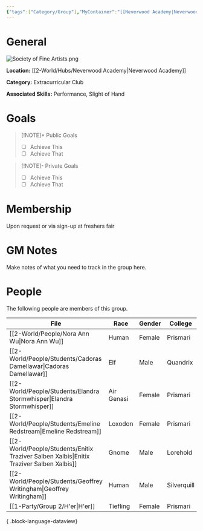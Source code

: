 ```yaml
---
{"tags":["Category/Group"],"MyContainer":"[[Neverwood Academy|Neverwood Academy]]","MyCategory":"Extracurricular Club","image":"Society of Fine Artists.png","obsidianUIMode":"preview","leaders":null,"staff":null,"members":null,"initiates":["Cadoras Damellawar"],"primary_contact":null,"Skill1":"Performance","Skill2":"Slight of Hand","dg-publish":true,"dg-path":"World/Groups/Extracurricular Club/Distinguished Society of Fine Artists.md","permalink":"/world/groups/extracurricular-club/distinguished-society-of-fine-artists/","dgPassFrontmatter":true,"updated":"2025-09-29T12:28:02.000+01:00"}
---
```



# General

![Society of Fine Artists.png](/img/user/z_Assets/Extracurriculars/Society%20of%20Fine%20Artists.png)

**Location:** [[2-World/Hubs/Neverwood Academy\|Neverwood Academy]]

**Category:** Extracurricular Club

**Associated Skills:** Performance, Slight of Hand

# Goals

> [!NOTE]+ Public Goals
> - [ ] Achieve This
> - [ ] Achieve That

> [!NOTE]- Private Goals
> - [ ] Achieve This
> - [ ] Achieve That

# Membership
Upon request or via sign-up at freshers fair

# GM Notes

Make notes of what you need to track in the group here. 


# People

The following people are members of this group.  

| File                                                                                        | Race       | Gender | College     |
| ------------------------------------------------------------------------------------------- | ---------- | ------ | ----------- |
| [[2-World/People/Nora Ann Wu\|Nora Ann Wu]]                                              | Human      | Female | Prismari    |
| [[2-World/People/Students/Cadoras Damellawar\|Cadoras Damellawar]]                       | Elf        | Male   | Quandrix    |
| [[2-World/People/Students/Elandra Stormwhisper\|Elandra Stormwhisper]]                   | Air Genasi | Female | Prismari    |
| [[2-World/People/Students/Emeline Redstream\|Emeline Redstream]]                         | Loxodon    | Female | Prismari    |
| [[2-World/People/Students/Enitix Traziver Salben Xalbis\|Enitix Traziver Salben Xalbis]] | Gnome      | Male   | Lorehold    |
| [[2-World/People/Students/Geoffrey Writingham\|Geoffrey Writingham]]                     | Human      | Male   | Silverquill |
| [[1-Party/Group 2/H'er\|H'er]]                                                           | Tiefling   | Female | Prismari    |

{ .block-language-dataview}

